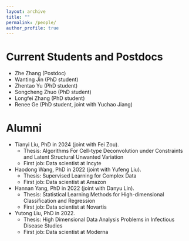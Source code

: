 ```yaml
---
layout: archive
title: ""
permalink: /people/
author_profile: true
---
```


# Current Students and Postdocs
-   Zhe Zhang (Postdoc)
-   Wanting Jin (PhD student)
-   Zhentao Yu (PhD student)
-   Songcheng Zhuo (PhD student)
-   Longfei Zhang (PhD student)
-   Renee Ge (PhD student, joint with Yuchao Jiang)

# Alumni
-   Tianyi Liu, PhD in 2024  (joint with Fei Zou).
    -   Thesis: Algorithms For Cell-type Deconvolution under Constraints and Latent Structural Unwanted Variation
	-   First job: Data scientist at Incyte
-   Haodong Wang, PhD in 2022 (joint with Yufeng Liu).
    -   Thesis: Supervised Learning for Complex Data
    -   First job: Data scientist at Amazon
-   Hannan Yang, PhD in 2022 (joint with Danyu Lin).
    -   Thesis: Statistical Learning Methods for High-dimensional Classification and Regression
    -   First job: Data scientist at Novartis
-   Yutong Liu, PhD in 2022.
    -   Thesis: High Dimensional Data Analysis Problems in Infectious Disease Studies
    -   First job: Data scientist at Moderna

